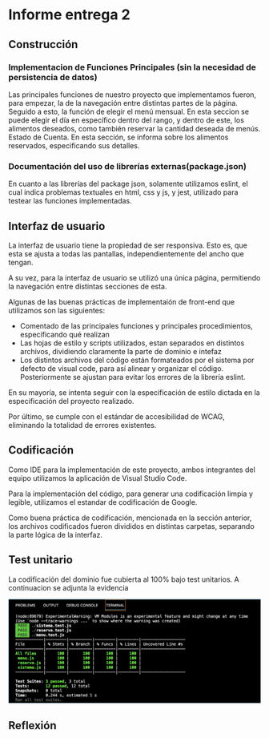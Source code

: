 # Informe entrega 2

## Construcción

### Implementacion de Funciones Principales (sin la necesidad de persistencia de datos)

Las principales funciones de nuestro proyecto que implementamos fueron, para empezar, la de la navegación entre distintas partes de la página. Seguido a esto, la función de elegir el menú mensual. En esta seccion se puede elegir el día en específico dentro del rango, y dentro de este, los alimentos deseados, como también reservar la cantidad deseada de menús. Estado de Cuenta. En esta sección, se informa sobre los alimentos reservados, especificando sus detalles.

### Documentación del uso de librerías externas(package.json)

En cuanto a las librerías del package json, solamente utilizamos eslint, el cual indica problemas textuales en html, css y js, y jest, utilizado para testear las funciones implementadas.

## Interfaz de usuario

La interfaz de usuario tiene la propiedad de ser responsiva. Esto es, que esta se ajusta a todas las pantallas, independientemente del ancho que tengan.

A su vez, para la interfaz de usuario se utilizó una única página, permitiendo la navegación entre distintas secciones de esta.

Algunas de las buenas prácticas de implementaión de front-end que utilizamos son las siguientes:
- Comentado de las principales funciones y principales procedimientos, especificando qué realizan
- Las hojas de estilo y scripts utilizados, estan separados en distintos archivos, dividiendo claramente la parte de dominio e intefaz
- Los distintos archivos del código están formateados por el sistema por defecto de visual code, para así alinear y organizar el código. Posteriormente se ajustan para evitar los errores de la librería eslint.

En su mayoría, se intenta seguir con la especificación de estilo dictada en la especificación del proyecto realizado.

Por último, se cumple con el estándar de accesibilidad de WCAG, eliminando la totalidad de errores existentes. 

## Codificación

Como IDE para la implementación de este proyecto, ambos integrantes del equipo utilizamos la aplicación de Visual Studio Code.

Para la implementación del código, para generar una codificación limpia y legible, utilizamos el estandar de codificación de Google.

Como buena práctica de codificación, mencionada en la sección anterior, los archivos codificados fueron divididos en distintas carpetas, separando la parte lógica de la interfaz.



## Test unitario

La codificación del dominio fue cubierta al 100% bajo test unitarios. A continuacion se adjunta la evidencia

![TEST](../imagenes/jest.png)

## Reflexión
